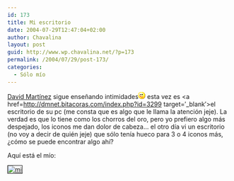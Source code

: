 ```yaml
---
id: 173
title: Mi escritorio
date: 2004-07-29T12:47:04+02:00
author: Chavalina
layout: post
guid: http://www.wp.chavalina.net/?p=173
permalink: /2004/07/29/post-173/
categories:
  - Sólo mío
---
```

<a href=http://dmnet.bitacoras.com/ target=′_blank′>David Martínez</a> sigue enseñando intimidades![emo](/imagenes/emoticonos/guino.gif) esta vez es <a href=http://dmnet.bitacoras.com/index.php?id=3299 target=′_blank′>el escritorio de su pc</a> (me consta que es algo que le llama la atención jeje). La verdad es que lo tiene como los chorros del oro, pero yo prefiero algo más despejado, los iconos me dan dolor de cabeza… el otro día vi un escritorio (no voy a decir de quién jeje) que sólo tenía hueco para 3 o 4 iconos más, ¿cómo se puede encontrar algo ahí?

Aquí está el mío:

<a href=http://www.chavalina.net/imagenes/fotos/escritorio.jpg target=′_blank′><img src="http://www.chavalina.net/imagenes/fotos/thumbs/escritorio.jpg" border="1" alt=mi escritorio></a>